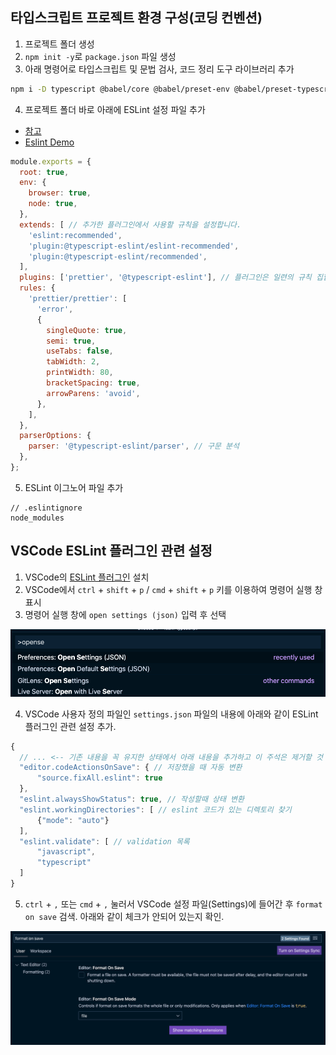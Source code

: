 ## 타입스크립트 프로젝트 환경 구성(코딩 컨벤션)

1. 프로젝트 폴더 생성
2. `npm init -y`로 `package.json` 파일 생성
3. 아래 명령어로 타입스크립트 및 문법 검사, 코드 정리 도구 라이브러리 추가

```sh
npm i -D typescript @babel/core @babel/preset-env @babel/preset-typescript @typescript-eslint/eslint-plugin @typescript-eslint/parser eslint prettier eslint-plugin-prettier
```

4. 프로젝트 폴더 바로 아래에 ESLint 설정 파일 추가

- [참고](https://velog.io/@kyusung/eslint-config-2)
- [Eslint Demo](https://eslint.org/demo)

```js
module.exports = {
  root: true,
  env: {
    browser: true,
    node: true,
  },
  extends: [ // 추가한 플러그인에서 사용할 규칙을 설정합니다.
    'eslint:recommended',
    'plugin:@typescript-eslint/eslint-recommended',
    'plugin:@typescript-eslint/recommended',
  ],
  plugins: ['prettier', '@typescript-eslint'], // 플러그인은 일련의 규칙 집합이며, 플러그인을 추가하여도 규칙은 적용되지 않습니다.
  rules: {
    'prettier/prettier': [
      'error',
      {
        singleQuote: true,
        semi: true,
        useTabs: false,
        tabWidth: 2,
        printWidth: 80,
        bracketSpacing: true,
        arrowParens: 'avoid',
      },
    ],
  },
  parserOptions: {
    parser: '@typescript-eslint/parser', // 구문 분석
  },
};
```

5. ESLint 이그노어 파일 추가

```
// .eslintignore
node_modules
```

## VSCode ESLint 플러그인 관련 설정

1. VSCode의 [ESLint 플러그인](https://marketplace.visualstudio.com/items?itemName=dbaeumer.vscode-eslint) 설치
2. VSCode에서 `ctrl` + `shift` + `p` / `cmd` + `shift` + `p` 키를 이용하여 명령어 실행 창 표시
3. 명령어 실행 창에 `open settings (json)` 입력 후 선택

![find-user-settings-on-command-palette](./command-palette.png)

4. VSCode 사용자 정의 파일인 `settings.json` 파일의 내용에 아래와 같이 ESLint 플러그인 관련 설정 추가.

```js
{
  // ... <-- 기존 내용을 꼭 유지한 상태에서 아래 내용을 추가하고 이 주석은 제거할 것
  "editor.codeActionsOnSave": { // 저장했을 때 자동 변환
      "source.fixAll.eslint": true 
  },
  "eslint.alwaysShowStatus": true, // 작성할때 상태 변환
  "eslint.workingDirectories": [ // eslint 코드가 있는 디렉토리 찾기
      {"mode": "auto"}
  ],
  "eslint.validate": [ // validation 목록
      "javascript",
      "typescript"
  ]
}
```

5. `ctrl` + `,` 또는 `cmd` + `,` 눌러서 VSCode 설정 파일(Settings)에 들어간 후 `format on save` 검색. 아래와 같이 체크가 안되어 있는지 확인.

![format-on-save-off](./format-on-save-off.png)